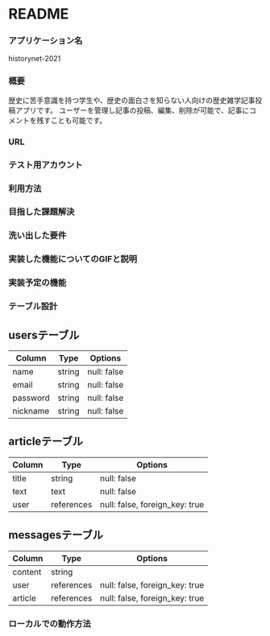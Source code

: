 # README

### アプリケーション名
historynet-2021

### 概要
歴史に苦手意識を持つ学生や、歴史の面白さを知らない人向けの歴史雑学記事投稿アプリです。
ユーザーを管理し記事の投稿、編集、削除が可能で、記事にコメントを残すことも可能です。

### URL

### テスト用アカウント

### 利用方法

### 目指した課題解決

### 洗い出した要件

### 実装した機能についてのGIFと説明

### 実装予定の機能

### テーブル設計

## usersテーブル

| Column   | Type   | Options     |
| -------- | ------ | ----------- |
| name     | string | null: false |
| email    | string | null: false |
| password | string | null: false |
| nickname | string | null: false |


## articleテーブル

| Column | Type       |    Options                         |
| ------ | ---------- | ---------------------------------- |
| title  | string     | null: false                        |
| text   | text       | null: false                        |
| user   | references | null: false, foreign_key: true     | 



## messagesテーブル

| Column  | Type       | Options                        |
| ------- | ---------- | ------------------------------ |
| content | string     |                                |
| user    | references | null: false, foreign_key: true |
| article | references | null: false, foreign_key: true |


### ローカルでの動作方法
